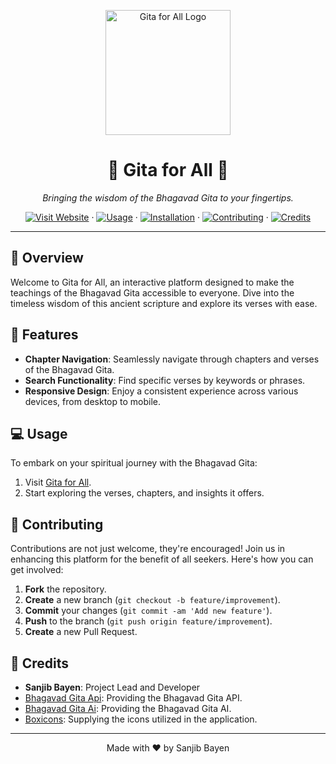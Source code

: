 <p align="center">
  <img src="https://sanjibbayen.github.io/gita/logo.png" alt="Gita for All Logo" width="200" />
</p>

<h1 align="center">📖 Gita for All 🌟</h1>

<p align="center">
  <em>Bringing the wisdom of the Bhagavad Gita to your fingertips.</em>
</p>

<p align="center">
  <a href="https://sanjibbayen.github.io/gita/"><img src="https://img.shields.io/badge/Visit%20Website-%230077B5.svg?&style=for-the-badge&logo=google-chrome&logoColor=white" alt="Visit Website"/></a>
  ·
  <a href="#usage"><img src="https://img.shields.io/badge/Usage-%233776AB.svg?&style=for-the-badge&logo=github&logoColor=white" alt="Usage"/></a>
  ·
  <a href="#installation"><img src="https://img.shields.io/badge/Installation-%233776AB.svg?&style=for-the-badge&logo=github&logoColor=white" alt="Installation"/></a>
  ·
  <a href="#contributing"><img src="https://img.shields.io/badge/Contributing-%233776AB.svg?&style=for-the-badge&logo=github&logoColor=white" alt="Contributing"/></a>
  ·
  <a href="#credits"><img src="https://img.shields.io/badge/Credits-%233776AB.svg?&style=for-the-badge&logo=github&logoColor=white" alt="Credits"/></a>
</p>

---

## 🌈 Overview

Welcome to Gita for All, an interactive platform designed to make the teachings of the Bhagavad Gita accessible to everyone. Dive into the timeless wisdom of this ancient scripture and explore its verses with ease.

## 🚀 Features

- **Chapter Navigation**: Seamlessly navigate through chapters and verses of the Bhagavad Gita.
- **Search Functionality**: Find specific verses by keywords or phrases.
- **Responsive Design**: Enjoy a consistent experience across various devices, from desktop to mobile.

## 💻 Usage

To embark on your spiritual journey with the Bhagavad Gita:

1. Visit [Gita for All](https://sanjibbayen.github.io/gita/).
2. Start exploring the verses, chapters, and insights it offers.


## 🙌 Contributing

Contributions are not just welcome, they're encouraged! Join us in enhancing this platform for the benefit of all seekers. Here's how you can get involved:

1. **Fork** the repository.
2. **Create** a new branch (`git checkout -b feature/improvement`).
3. **Commit** your changes (`git commit -am 'Add new feature'`).
4. **Push** to the branch (`git push origin feature/improvement`).
5. **Create** a new Pull Request.

## 🌟 Credits

- **Sanjib Bayen**: Project Lead and Developer
- [Bhagavad Gita Api](https://bhagavadgitaapi.in/): Providing the Bhagavad Gita API.
-  [Bhagavad Gita Ai](https://bhagavadgita.io/gitagpt): Providing the Bhagavad Gita AI.
- [Boxicons](https://boxicons.com): Supplying the icons utilized in the application.

---

<p align="center">
  Made with ❤️ by Sanjib Bayen
</p>
